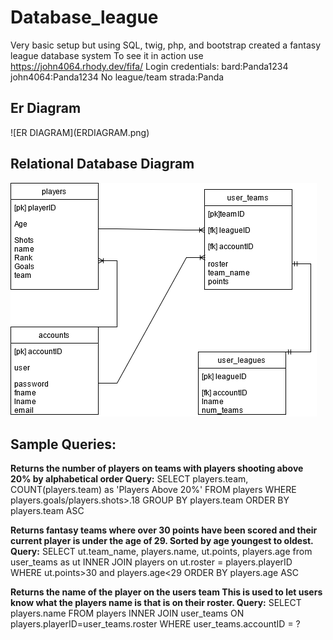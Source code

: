 # Database_league
 Very basic setup but using SQL, twig, php, and bootstrap created a fantasy league database system
 To see it in action use https://john4064.rhody.dev/fifa/
Login credentials:
bard:Panda1234
john4064:Panda1234
No league/team
strada:Panda

<h2>Er Diagram</h2>
![ER DIAGRAM](ERDIAGRAM.png)<br />
<h2>Relational Database Diagram</h2>

![Relational Database](Relational.png)<br />
<h2>Sample Queries:</h2>
<b>Returns the number of players on teams with players shooting above 20% by alphabetical order Query:</b>
SELECT players.team, COUNT(players.team) as 'Players Above 20%' FROM players WHERE players.goals/players.shots>.18 GROUP BY players.team ORDER BY players.team ASC

<b>Returns fantasy teams where over 30 points have been scored and their current player is under the age of 29. Sorted by age youngest to oldest. Query:</b>
SELECT ut.team_name, players.name, ut.points, players.age from user_teams as ut INNER JOIN players on ut.roster = players.playerID WHERE ut.points>30 and players.age<29 ORDER BY players.age ASC

<b>Returns the name of the player on the users team This is used to let users know what the players name is that is on their roster. Query:</b>
SELECT players.name FROM players INNER JOIN user_teams ON players.playerID=user_teams.roster WHERE user_teams.accountID = ?
